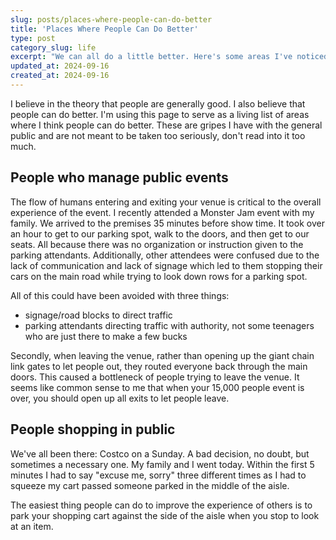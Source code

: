 ```yaml
---
slug: posts/places-where-people-can-do-better
title: 'Places Where People Can Do Better'
type: post
category_slug: life
excerpt: "We can all do a little better. Here's some areas I've noticed lately."
updated_at: 2024-09-16
created_at: 2024-09-16
---
```


I believe in the theory that people are generally good. I also believe that people can do better. I'm using this page to serve as a living list of areas where I think people can do better. These are gripes I have with the general public and are not meant to be taken too seriously, don't read into it too much.

## People who manage public events

The flow of humans entering and exiting your venue is critical to the overall experience of the event. I recently attended a Monster Jam event with my family. We arrived to the premises 35 minutes before show time. It took over an hour to get to our parking spot, walk to the doors, and then get to our seats. All because there was no organization or instruction given to the parking attendants. Additionally, other attendees were confused due to the lack of communication and lack of signage which led to them stopping their cars on the main road while trying to look down rows for a parking spot.

All of this could have been avoided with three things:

- signage/road blocks to direct traffic
- parking attendants directing traffic with authority, not some teenagers who are just there to make a few bucks

Secondly, when leaving the venue, rather than opening up the giant chain link gates to let people out, they routed everyone back through the main doors. This caused a bottleneck of people trying to leave the venue. It seems like common sense to me that when your 15,000 people event is over, you should open up all exits to let people leave.

## People shopping in public

We've all been there: Costco on a Sunday. A bad decision, no doubt, but sometimes a necessary one. My family and I went today. Within the first 5 minutes I had to say "excuse me, sorry" three different times as I had to squeeze my cart passed someone parked in the middle of the aisle.

The easiest thing people can do to improve the experience of others is to park your shopping cart against the side of the aisle when you stop to look at an item.
